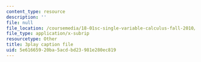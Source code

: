 ```yaml
---
content_type: resource
description: ''
file: null
file_location: /coursemedia/18-01sc-single-variable-calculus-fall-2010/5e61665920ba5acdbd23981e280ec819_R9a_NHXrBcg.vtt
file_type: application/x-subrip
resourcetype: Other
title: 3play caption file
uid: 5e616659-20ba-5acd-bd23-981e280ec819
---
```

